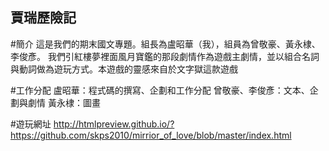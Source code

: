 ## 賈瑞歷險記
#簡介
這是我們的期末國文專題。組長為盧昭華（我），組員為曾敬豪、黃永棣、李俊彥。
我們引紅樓夢裡面風月寶鑑的那段劇情作為遊戲主劇情，並以組合名詞與動詞做為遊玩方式。本遊戲的靈感來自於文字獄這款遊戲

#工作分配
盧昭華：程式碼的撰寫、企劃和工作分配
曾敬豪、李俊彥：文本、企劃與劇情
黃永棣：圖畫

#遊玩網址
http://htmlpreview.github.io/?https://github.com/skps2010/mirrior_of_love/blob/master/index.html
